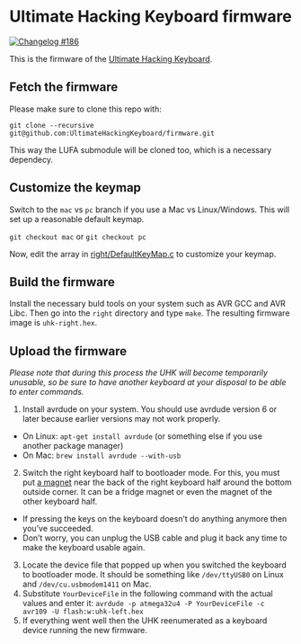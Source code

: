 Ultimate Hacking Keyboard firmware
==================================

[![Changelog #186](https://img.shields.io/badge/changelog-%23186-lightgrey.svg)](https://changelog.com/186)

This is the firmware of the [Ultimate Hacking Keyboard](https://ultimatehackingkeyboard.com/).

## Fetch the firmware

Please make sure to clone this repo with:

`git clone --recursive git@github.com:UltimateHackingKeyboard/firmware.git`

This way the LUFA submodule will be cloned too, which is a necessary dependecy.

## Customize the keymap

Switch to the `mac` vs `pc` branch if you use a Mac vs Linux/Windows. This will set up a reasonable default keymap.

`git checkout mac` or `git checkout pc`

Now, edit the array in [right/DefaultKeyMap.c](right/DefaultKeyMap.c) to customize your keymap.

## Build the firmware

Install the necessary buld tools on your system such as AVR GCC and AVR Libc. Then go into the `right` directory and type `make`. The resulting firmware image is `uhk-right.hex`.

## Upload the firmware

*Please note that during this process the UHK will become temporarily unusable, so be sure to have another keyboard at your disposal to be able to enter commands.*

1. Install avrdude on your system. You should use avrdude version 6 or later because earlier versions may not work properly.
 * On Linux: `apt-get install avrdude` (or something else if you use another package manager)
 * On Mac: `brew install avrdude --with-usb`
2. Switch the right keyboard half to bootloader mode. For this, you must put [a magnet](https://ultimatehackingkeyboard.com/blog/2015/07/20/upgrading-the-firmware-with-a-neodymium-magnet) near the back of the right keyboard half around the bottom outside corner. It can be a fridge magnet or even the magnet of the other keyboard half.
 * If pressing the keys on the keyboard doesn’t do anything anymore then you’ve succeeded.
 * Don’t worry, you can unplug the USB cable and plug it back any time to make the keyboard usable again.
3. Locate the device file that popped up when you switched the keyboard to bootloader mode. It should be something like `/dev/ttyUSB0` on Linux and `/dev/cu.usbmodem1411` on Mac.
4. Substitute `YourDeviceFile` in the following command with the actual values and enter it: `avrdude -p atmega32u4 -P YourDeviceFile -c avr109 -U flash:w:uhk-left.hex`
5. If everything went well then the UHK reenumerated as a keyboard device running the new firmware.
